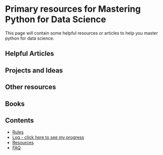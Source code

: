 # Primary resources for Mastering Python for Data Science

This page will contain some helpful resources or articles to help you master python for data science.

## Helpful Articles

## Projects and Ideas

## Other resources

## Books

## Contents
* [Rules](https://github.com/Python-4-DS/Python4ds_cohort-1/blob/master/rules.md)
* [Log - click here to see my progress](https://github.com/Python-4-DS/Python4ds_cohort-1/blob/master/log.md)
* [Resources](https://github.com/Python-4-DS/Python4ds_cohort-1/blob/master/resources.md)
* [FAQ](https://github.com/Python-4-DS/Python4ds_cohort-1/blob/master/FAQ.md)
